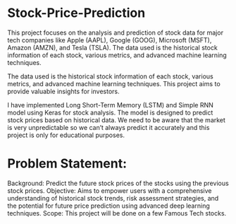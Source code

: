 # Stock-Price-Prediction
This project focuses on the analysis and prediction of stock data for major tech companies like Apple (AAPL), Google (GOOG), Microsoft (MSFT), Amazon (AMZN), and Tesla (TSLA). The data used is the historical stock information of each stock, various metrics, and advanced machine learning techniques. 

The data used is the historical stock information of each stock, various metrics, and advanced machine learning techniques. This project aims to provide valuable insights for investors.

I have implemented Long Short-Term Memory (LSTM) and Simple RNN model using Keras for stock analysis. The model is designed to predict stock prices based on historical data. We need to be aware that the market is very unpredictable so we can’t always predict it accurately and this project is only for educational purposes.

# Problem Statement:

Background: Predict the future stock prices of the stocks using the previous stock prices.
Objective: Aims to empower users with a comprehensive understanding of historical stock trends, risk assessment strategies, and the potential for future price prediction using advanced deep learning techniques.
Scope: This project will be done on a few Famous Tech stocks.
